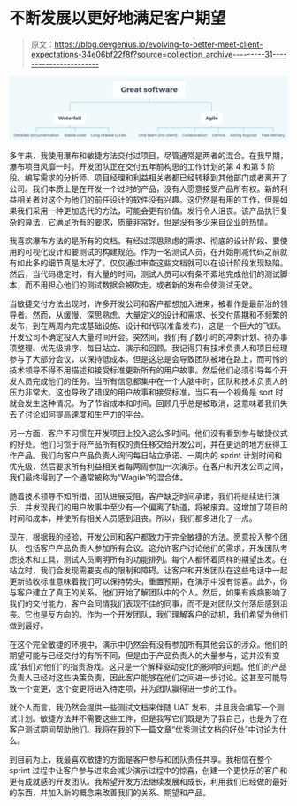 # 不断发展以更好地满足客户期望

> 原文：<https://blog.devgenius.io/evolving-to-better-meet-client-expectations-34e06bf22f8f?source=collection_archive---------31----------------------->

![](img/e8671d8fe286e723f6a77cb658e7ec99.png)

多年来，我使用瀑布和敏捷方法交付过项目，尽管通常是两者的混合。在我早期，瀑布项目风靡一时。开发团队正在交付五年前构思的工作计划的第 4 和第 5 阶段。编写需求的分析师、项目经理和利益相关者都已经转移到其他部门或者离开了公司。我们本质上是在开发一个过时的产品，没有人愿意接受产品所有权。新的利益相关者对这个为他们的前任设计的软件没有兴趣。这仍然是有用的工作，但是如果我们采用一种更加迭代的方法，可能会更有价值。发行令人沮丧。该产品执行复杂的算法，它满足所有的要求，质量非常好，但是没有多少来自企业的热情。

我喜欢瀑布方法的是所有的文档。有经过深思熟虑的需求、彻底的设计阶段、要使用的可视化设计和要测试的构建规范。作为一名测试人员，在开始削减代码之前就有如此多的细节真是太好了。仅仅通过审查这些文档就可以在设计阶段发现缺陷。然后，当代码稳定时，有大量的时间，测试人员可以有条不紊地完成他们的测试脚本，而不用担心他们的测试数据会被吹走，或者新的发布会使测试无效。

当敏捷交付方法出现时，许多开发公司和客户都想加入进来，被看作是最前沿的领导者。然而，从缓慢、深思熟虑、大量定义的设计和需求、长交付周期和不频繁的发布，到在两周内完成基础设施、设计和代码(准备发布)，这是一个巨大的飞跃。开发公司不确定投入大量时间开会。突然间，我们有了数小时的冲刺计划、待办事项整理、优先级排序、每日站立、演示和回顾。我记得只有技术负责人和项目经理参与了大部分会议，以保持低成本。但是这总是会导致团队被堵在路上，而可怜的技术领导不得不用描述和接受标准更新所有的用户故事。然后他们必须引导每个开发人员完成他们的任务。当所有信息都集中在一个大脑中时，团队和技术负责人的压力非常大。这也导致了错误的用户故事和接受标准，当只有一个视角是 sort 时就会发生这种情况。为了节省成本和时间，回顾几乎总是被取消，这意味着我们失去了讨论如何提高速度和生产力的平台。

另一方面，客户不习惯在开发项目上投入这么多时间。他们没有看到参与敏捷仪式的好处。他们习惯于将产品所有权的责任移交给开发公司，并在更远的地方获得工作产品。我们向客户产品负责人询问每日站立承诺、一周内的 sprint 计划时间和优先级，然后要求所有利益相关者每两周参加一次演示。在客户和开发公司之间，我们最终得到了一个通常被称为“Wagile”的混合体。

随着技术领导不知所措，团队进展受阻，客户缺乏时间承诺，我们将继续进行演示，并发现我们的用户故事中至少有一个偏离了轨道，将被废弃。这增加了项目的时间和成本，并使所有相关人员感到沮丧。所以，我们都多进化了一点。

现在，根据我的经验，开发公司和客户都致力于完全敏捷的方法。愿意投入整个团队，包括客户产品负责人参加所有会议。这允许客户讨论他们的需求，开发团队考虑技术和工具，测试人员阐明所有的功能排列。每个人都怀着同样的期望出发。在站立时，我们会发现需要支点的限制和障碍。让客户和开发团队在这些电话中一起更新验收标准意味着我们可以保持势头，重置预期，在演示中没有惊喜。此外，你与客户建立了真正的关系。他们开始了解团队中的个人。然后，如果有疾病影响了我们的交付能力，客户会同情我们表现不佳的同事，而不是对团队交付落后感到沮丧。它也是反方向的。作为一个开发团队，我们理解客户的动机，我们希望为他们做到最好。

在这个完全敏捷的环境中，演示中仍然会有没有参加所有其他会议的涉众。他们的期望可能与已经交付的有所不同，但是由于产品负责人的大量参与，这并没有变成“我们对他们”的指责游戏。这只是一个解释驱动变化的影响的问题。他们的产品负责人已经对这些决策负责，因此客户能够在他们之间进一步讨论。这甚至可能导致一个变更，这个变更将进入待定项，并为团队赢得进一步的工作。

就个人而言，我仍然会提供一些测试文档来伴随 UAT 发布，并且我会编写一个测试计划。敏捷方法并不需要这些工件，但是我写它们既是为了我自己，也是为了在客户测试期间帮助他们。我将在我的下一篇文章“优秀测试文档的好处”中讨论为什么。

到目前为止，我最喜欢敏捷的方面是客户参与和团队责任共享。我相信在整个 sprint 过程中让客户参与进来会减少演示过程中的惊喜，创建一个更快乐的客户和更有成就感的开发团队。我希望开发方法继续发展和成长，利用我们已经做的最好的东西，并加入新的概念来改善我们的关系、期望和产品。